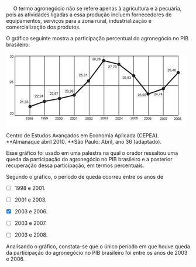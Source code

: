 

     O termo agronegócio não se refere apenas à agricultura e à pecuária, pois as atividades ligadas a essa produção incluem fornecedores de equipamentos, serviços para a zona rural, industrialização e comercialização dos produtos.

O gráfico seguinte mostra a participação percentual do agronegócio no PIB brasileiro:

![](903c5c0b-82b1-bbd3-6517-123512e1bdf0.png)

Centro de Estudos Avançados em Economia Aplicada (CEPEA).\
**Almanaque abril 2010. **São Paulo: Abril, ano 36 (adaptado).

Esse gráfico foi usado em uma palestra na qual o orador ressaltou uma queda da participação do agronegócio no PIB brasileiro e a posterior recuperação dessa participação, em termos percentuais.

Segundo o gráfico, o período de queda ocorreu entre os anos de



- [ ] 1998 e 2001.
- [ ] 2001 e 2003.
- [x] 2003 e 2006.
- [ ] 2003 e 2007.
- [ ] 2003 e 2008.


Analisando o gráfico, constata-se que o único período em que houve queda da participação do agronegócio no PIB brasileiro foi entre os anos de 2003 e 2006.

        